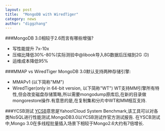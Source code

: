 ```yaml
---
layout: post
title:  "MongoDB with WiredTiger"
category: news
author: "diggzhang"
---
```


###MongoDB 3.0相较于2.6而言有哪些增强?
* 写性能提升 7x-10x
* 压缩比降低30%-80%(实际测验中@libook导入8G数据后压缩到2G :D)
* 运维成本降低95%

###MMAP vs WiredTiger
MongoDB 3.0默认支持两种存储引擎:
* MMAPv1 (以下简称"MM")
* WiredTiger(only in 64-bit version, 以下简称"WT")
WT支持MM引擎所有特性,但会改变磁盘存储策略,所以需要mongodump原库后,在新的目录做mongorestore操作.有意思的是,在复制集和分片中WT和MM相互支持.

###YCSB测试
[YCSB](https://github.com/brianfrankcooper/YCSB)意思是Yahoo!Cloud System Benchmark,该工具可以对各类NoSQL进行性能测试.MongoDB3.0以YCSB测试作官方测试报告.
在YSCB测试中,Mongo 3.0在多线程批量插入场景下相较于Mongo2.6大约有7倍增长.

